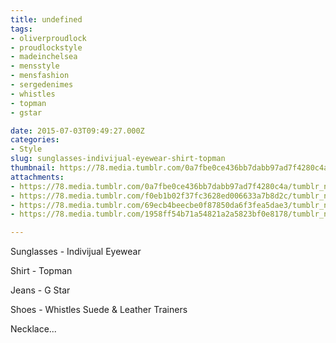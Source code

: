 ```yaml
---
title: undefined
tags:
- oliverproudlock
- proudlockstyle
- madeinchelsea
- mensstyle
- mensfashion
- sergedenimes
- whistles
- topman
- gstar

date: 2015-07-03T09:49:27.000Z
categories:
- Style
slug: sunglasses-indivijual-eyewear-shirt-topman
thumbnail: https://78.media.tumblr.com/0a7fbe0ce436bb7dabb97ad7f4280c4a/tumblr_nqwomf6dSH1rhrm24o1_1280.jpg
attachments:
- https://78.media.tumblr.com/0a7fbe0ce436bb7dabb97ad7f4280c4a/tumblr_nqwomf6dSH1rhrm24o1_1280.jpg
- https://78.media.tumblr.com/f0eb1b02f37fc3628ed006633a7b8d2c/tumblr_nqwomf6dSH1rhrm24o2_1280.jpg
- https://78.media.tumblr.com/69ecb4beecbe0f87850da6f3fea5dae3/tumblr_nqwomf6dSH1rhrm24o4_1280.jpg
- https://78.media.tumblr.com/1958ff54b71a54821a2a5823bf0e8178/tumblr_nqwomf6dSH1rhrm24o3_1280.jpg

---
```


Sunglasses - Indivijual Eyewear 

  Shirt - Topman 

  Jeans - G Star 

  Shoes - Whistles Suede & Leather Trainers 

  Necklace...
